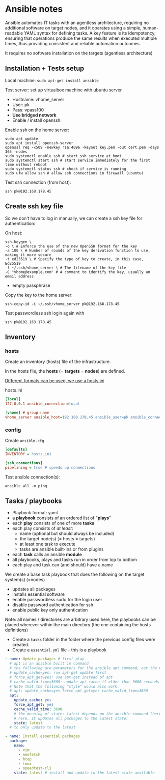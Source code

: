 # Ansible notes

Ansible automates IT tasks with an agentless architecture, requiring no additional software on target nodes, and it operates using a simple, human-readable YAML syntax for defining tasks. A key feature is its idempotency, ensuring that operations produce the same results when executed multiple times, thus providing consistent and reliable automation outcomes.

It requires no software installation on the targets (agentless architecture)

## Installation + Tests setup

Local machine: `sudo apt-get install ansible`

Test server: set up virtualbox machine with ubuntu server

- Hostname: vhome_server
- User: pk
- Pass: vpass100
- **Use bridged network**
- Enable / install openssh

Enable ssh on the home server:

```shell
sudo apt update
sudo apt install openssh-server
openssl req -x509 -newkey rsa:4096 -keyout key.pem -out cert.pem -days 365 -nodes
sudo systemctl enable ssh # start ssh service at boot
sudo systemctl start ssh # start service immediately for the first time without reboot
sudo systemctl status ssh # check if service is running
sudo ufw allow ssh # allow ssh connections in firewall (ubuntu)
```

Test ssh connection (from host):

```ssh pk@192.168.178.45```

## Create ssh key file

So we don't have to log in manually, we can create a ssh key file for authentication:

On host:

```shell
ssh-keygen \
-o \ # Enforce the use of the new OpenSSH format for the key
-a 100 \ # Number of rounds of the key derivation function to use, making it more secure
-t ed25519 \ # Specify the type of key to create, in this case, Ed25519
-f ~/.ssh/vhome_server \ # The filename of the key file
-C "vhome@example.com" # A comment to identify the key, usually an email address
```
- empty passphrase

Copy the key to the home server:

`ssh-copy-id -i ~/.ssh/vhome_server pk@192.168.178.45`

Test passwordless ssh login again with

```ssh pk@192.168.178.45```


## Inventory

### hosts

Create an inventory (hosts) file of the infrastructure.

In the hosts file, the **hosts** (= **targets** = **nodes**) are defined.

[Different formats can be used, we use a hosts.ini](https://docs.ansible.com/ansible/latest/inventory_guide/intro_inventory.html#inventory-basics-formats-hosts-and-groups)

hosts.ini
```ini
[local]
127.0.0.1 ansible_connection=local

[vhome] # group name
vhome_server ansible_host=192.168.178.45 ansible_user=pk ansible_connection=ssh ansible_ssh_private_key_file=~/.ssh/vhome_server
```

### config

Create `ansible.cfg`

```ini
[defaults]
INVENTORY = hosts.ini

[ssh_connections]
pipelining = true # speeds up connections
```

Test ansible connection(s):

`ansible all -m ping`

## Tasks / playbooks

- Playbook format: yaml
- a **playbook** consists of an ordered list of "**plays**"
- each **play** consists of one of more **tasks**
- each play consists of *at least*:
  - name (optional but should always be included)
  - the target node(s) (= hosts = targets)
  - at least one task to execute
  - tasks are ansible built-ins or from plugins
- each **task** calls an ansible **module**
- all playbooks, plays and tasks run in order from top to bottom
- each play and task can (and should) have a name

We create a base task playbook that does the following on the target system(s) (=nodes) 
- updates all packages 
- installs essential software
- enable passwordless sudo for the login user
- disable password authentication for ssh
- enable public key only authentication

Note: all names / directories are arbitrary used here, the playbooks can be placed wherever within the main directory (the one containing the hosts definitions)

- Create a `tasks` folder in the folder where the previous config files were created.
- Create a `essential.yml` file - this is a playbook

```yaml
- name: Update packages # first play
  # apt is an ansible built in command
  # the following are parameters for the ansible apt command, not the node's apt program
  # update_cache=yes: run apt-get update first
  # force_apt_get=yes: use apt-get instead of apt
  # cache_valid_time=3600: update apt cache if older than 3600 seconds
  # Note that the following "style" would also work:
  # apt: update_cache=yes force_apt_get=yes cache_valid_time=3600
  apt:
    update_cache: yes
    force_apt_get: yes
    cache_valid_time: 3600
    # the meaning of state: latest depends on the ansible command (here: apt)
    # here, it updates all packages to the latest state;
    state: latest
  # to only update to the latest 

- name: Install essential packages
  package:
    name:
      - vim
      - neofetch
      - htop
      - tmux
      - speedtest-cli
    state: latest # install and update to the latest state available
```
